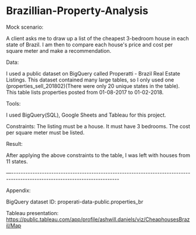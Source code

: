 # Brazillian-Property-Analysis
Mock scenario:

A client asks me to draw up a list of the cheapest 3-bedroom house in each state of Brazil. I am then to compare each house's price and cost per square meter and make a recommendation. 

Data:

I used a public dataset on BigQuery called Properatti - Brazil Real Estate Listings. This dataset contained many large tables, so I only used one (properties_sell_201802)(There were only 20 unique states in the table). This table lists properties posted from 01-08-2017 to 01-02-2018.

Tools:

I used BigQuery(SQL), Google Sheets and Tableau for this project.

Constraints:
The listing must be a house.
It must have 3 bedrooms.
The cost per square meter must be listed.

Result:

After applying the above constraints to the table, I was left with houses from 11 states.

—----------------------------------------------------------------------------------------------------------------------------

Appendix:

BigQuery dataset ID: properati-data-public.properties_br

Tableau presentation:           https://public.tableau.com/app/profile/ashwill.daniels/viz/CheaphousesBrazil/Map

